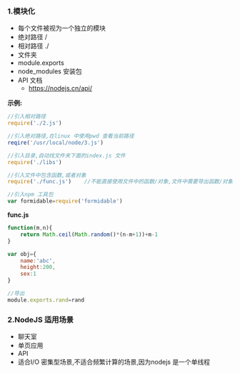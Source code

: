 ### 1.模块化

- 每个文件被视为一个独立的模块
- 绝对路径 /
- 相对路径 ./
- 文件夹
- module.exports
- node_modules 安装包
- API 文档
  - https://nodejs.cn/api/

**示例:**

```js
//引入相对路径
require('./2.js')

//引入绝对路径,在linux 中使用pwd 查看当前路径
reqire('/usr/local/node/3.js') 

//引入目录,自动找文件夹下面的index.js 文件
require('./libs')

//引入文件中包含函数,或者对象
require('./func.js')	//不能直接使用文件中的函数/对象,文件中需要导出函数/对象才能被使用

//引入npm 工具包
var formidable=require('formidable')
```

**func.js**

```js
function(m,n){
	return Math.ceil(Math.random()*(n-m+1))+m-1
}

var obj={
    name:'abc',
    height:200,
    sex:1
}

//导出
module.exports.rand=rand
```

### 2.NodeJS 适用场景

- 聊天室
- 单页应用
- API
- 适合I/O 密集型场景,不适合频繁计算的场景,因为nodejs 是一个单线程